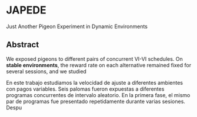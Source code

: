 # JAPEDE  
Just Another Pigeon Experiment in Dynamic Environments 

## Abstract

We exposed pigeons to different pairs of concurrent VI-VI schedules. On **stable environments**, the reward rate on each alternative remained fixed for several sessions, and we studied 

En este trabajo estudiamos la velocidad de ajuste a diferentes ambientes con pagos variables. Seis palomas fueron expuestas a diferentes programas concurrentes de intervalo aleatorio. En la primera fase, el mismo par 
de programas fue presentado repetidamente durante varias sesiones. Despu
